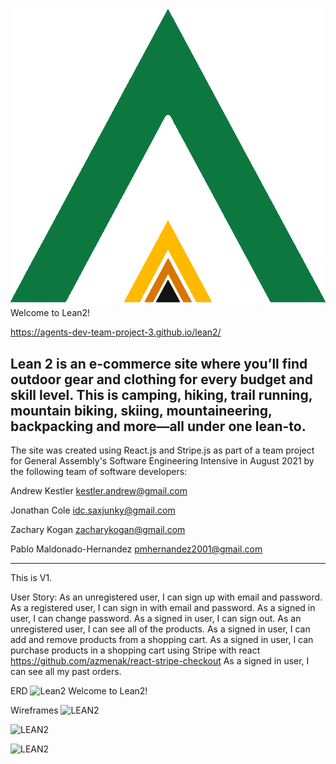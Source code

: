 ![Lean2](./public/tent-fire.png) Welcome to Lean2!

https://agents-dev-team-project-3.github.io/lean2/

Lean 2 is an e-commerce site where you’ll find outdoor gear and clothing for every budget and skill level. This is camping, hiking, trail running, mountain biking, skiing, mountaineering, backpacking and more—all under one lean-to.
----
The site was created using React.js and Stripe.js as part of a team project for General Assembly's Software Engineering Intensive in August 2021 by the following team of software developers:

Andrew Kestler kestler.andrew@gmail.com

Jonathan Cole idc.saxjunky@gmail.com

Zachary Kogan zacharykogan@gmail.com

Pablo Maldonado-Hernandez pmhernandez2001@gmail.com

---

This is V1.

User Story:
As an unregistered user, I can sign up with email and password.
As a registered user, I can sign in with email and password.
As a signed in user, I can change password.
As a signed in user, I can sign out.
As an unregistered user, I can see all of the products.
As a signed in user, I can add and remove products from a shopping cart.
As a signed in user, I can purchase products in a shopping cart using Stripe with react https://github.com/azmenak/react-stripe-checkout
As a signed in user, I can see all my past orders.

ERD
![Lean2](../../Project3/project-3-client/build/project-3-erd.png) Welcome to Lean2!

Wireframes
![LEAN2](https://i.ibb.co/yQ95nKX/camp-io-pg-1.png)

![LEAN2](https://i.ibb.co/db72XdY/camp-io-pg-2.png)

![LEAN2](https://i.ibb.co/55SZh5h/camp-io-pg-3.png)
